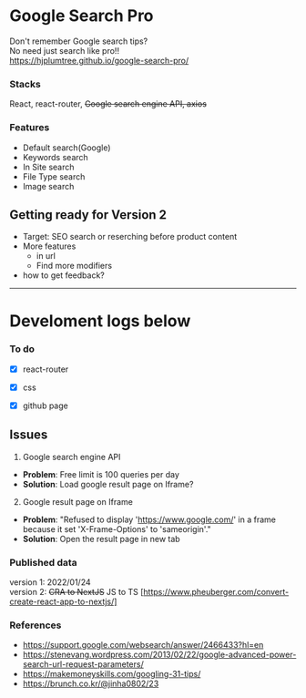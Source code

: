 
# Google Search Pro

Don't remember Google search tips?  
No need just search like pro!!   
<https://hjplumtree.github.io/google-search-pro/>   



### Stacks

React, react-router, ~~Google search engine API, axios~~  



### Features

- Default search(Google)
- Keywords search
- In Site search
- File Type search
- Image search

   


## Getting ready for Version 2

- Target: SEO search or reserching before product content
- More features
  - in url
  - Find more modifiers
- how to get feedback?


---



# Develoment logs below


### To do

- [X] react-router
- [X] css
- [X] github page



## Issues

1. Google search engine API

- **Problem**: Free limit is 100 queries per day
- **Solution**: Load google result page on Iframe?

2. Google result page on Iframe

- **Problem**: "Refused to display 'https://www.google.com/' in a frame because it set 'X-Frame-Options' to 'sameorigin'."
- **Solution**: Open the result page in new tab



### Published data
version 1: 2022/01/24   
version 2: ~~CRA to NextJS~~ JS to TS
[https://www.pheuberger.com/convert-create-react-app-to-nextjs/]


### References

- https://support.google.com/websearch/answer/2466433?hl=en
- https://stenevang.wordpress.com/2013/02/22/google-advanced-power-search-url-request-parameters/
- https://makemoneyskills.com/googling-31-tips/
- https://brunch.co.kr/@jinha0802/23

